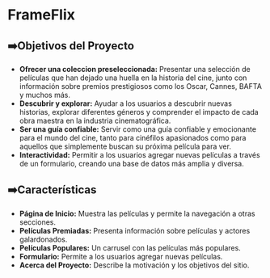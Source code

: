 
# FrameFlix

## ➡️Objetivos del Proyecto

* **Ofrecer una coleccion preseleccionada:** Presentar una selección de películas que han dejado una huella en la historia del cine, junto con información sobre premios prestigiosos como los Oscar, Cannes, BAFTA y muchos más.
* **Descubrir y explorar:** Ayudar a los usuarios a descubrir nuevas historias, explorar diferentes géneros y comprender el impacto de cada obra maestra en la industria cinematográfica.
* **Ser una guía confiable:** Servir como una guía confiable y emocionante para el mundo del cine, tanto para cinéfilos apasionados como para aquellos que simplemente buscan su próxima película para ver.
* **Interactividad:** Permitir a los usuarios agregar nuevas películas a través de un formulario, creando una base de datos más amplia y diversa.

## ➡️Características

* **Página de Inicio:** Muestra las películas y permite la navegación a otras secciones.
* **Películas Premiadas:** Presenta información sobre películas y actores galardonados.
* **Películas Populares:** Un carrusel con las películas más populares.
* **Formulario:** Permite a los usuarios agregar nuevas películas.
* **Acerca del Proyecto:** Describe la motivación y los objetivos del sitio.
